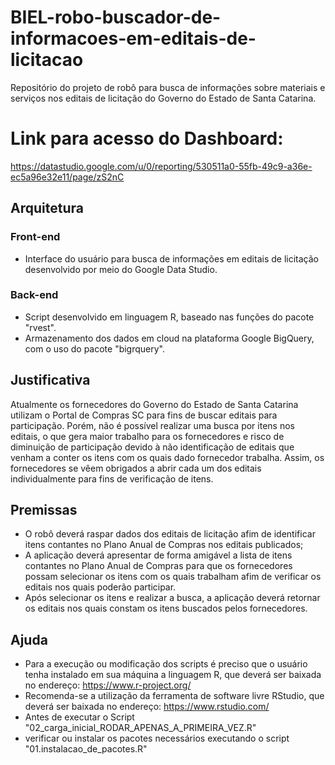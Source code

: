 # BIEL-robo-buscador-de-informacoes-em-editais-de-licitacao
Repositório do projeto de robô para busca de informações sobre materiais e serviços nos editais de licitação do Governo do Estado de Santa Catarina.

# Link para acesso do Dashboard:
https://datastudio.google.com/u/0/reporting/530511a0-55fb-49c9-a36e-ec5a96e32e11/page/zS2nC

## Arquitetura
### **Front-end**
 - Interface do usuário para busca de informações em editais de licitação desenvolvido por meio do Google Data Studio.
 
### **Back-end**
 - Script desenvolvido em linguagem R, baseado nas funções do pacote "rvest".
 - Armazenamento dos dados em cloud na plataforma Google BigQuery, com o uso do pacote "bigrquery".
 
## **Justificativa**
Atualmente os fornecedores do Governo do Estado de Santa Catarina utilizam o Portal de Compras SC para fins de buscar editais para participação. Porém, não é possível realizar uma busca por itens nos editais, o que gera maior trabalho para os fornecedores e risco de diminuição de participação devido à não identificação de editais que venham a conter os itens com os quais dado fornecedor trabalha. Assim, os fornecedores se vêem obrigados a abrir cada um dos editais individualmente para fins de verificação de itens. 

## **Premissas**
- O robô deverá raspar dados dos editais de licitação afim de identificar itens contantes no Plano Anual de Compras nos editais publicados;
- A aplicação deverá apresentar de forma amigável a lista de itens contantes no Plano Anual de Compras para que os fornecedores possam selecionar os itens com os quais trabalham afim de verificar os editais nos quais poderão participar.
- Após selecionar os itens e realizar a busca, a aplicação deverá retornar os editais nos quais constam os itens buscados pelos fornecedores.

## Ajuda
- Para a execução ou modificação dos scripts é preciso que o usuário tenha instalado em sua máquina a linguagem R, que deverá ser baixada no endereço:
https://www.r-project.org/
- Recomenda-se a utilização da ferramenta de software livre RStudio, que deverá ser baixada no endereço:
https://www.rstudio.com/
- Antes de executar o Script "02_carga_inicial_RODAR_APENAS_A_PRIMEIRA_VEZ.R"
- verificar ou instalar os pacotes necessários executando o script "01.instalacao_de_pacotes.R"